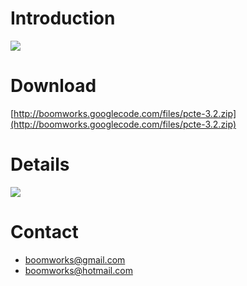 # Introduction #

[![](http://share.8844.com/eWebEditor/uploadfile/20070124231855384.jpg)](http://boomworks.googlecode.com/files/pcte-3.2.zip)

# Download #

[http://boomworks.googlecode.com/files/pcte-3.2.zip](http://boomworks.googlecode.com/files/pcte-3.2.zip)

# Details #

[![](http://boomworks.googlecode.com/files/pctasktimer_shot_2.gif)](http://boomworks.googlecode.com/files/pcte-3.2.zip)

# Contact #
  * [boomworks@gmail.com](mailto:boomworks@gmail.com)
  * [boomworks@hotmail.com](mailto:boomworks@hotmail.com)
